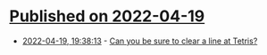 # [Published on 2022-04-19](index.md)

* [2022-04-19, 19:38:13](https://news.ycombinator.com/item?id=31087923) - [Can you be sure to clear a line at Tetris?](https://a3nm.net/blog/adversarial_tetris.html)
